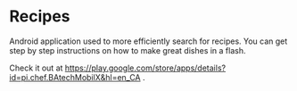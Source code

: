 # Recipes
Android application used to more efficiently search for recipes. You can get step by step instructions on how to make great dishes in a flash.

Check it out at https://play.google.com/store/apps/details?id=pi.chef.BAtechMobilX&hl=en_CA .
